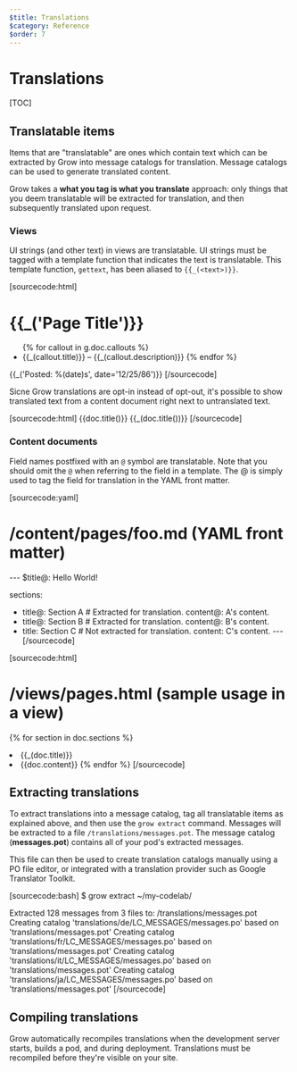 ```yaml
---
$title: Translations
$category: Reference
$order: 7
---
```

# Translations

[TOC]

## Translatable items

Items that are "translatable" are ones which contain text which can be extracted by Grow into message catalogs for translation. Message catalogs can be used to generate translated content.

Grow takes a __what you tag is what you translate__ approach: only things that you deem translatable will be extracted for translation, and then subsequently translated upon request.

### Views

UI strings (and other text) in views are translatable. UI strings must be tagged with a template function that indicates the text is translatable. This template function, `gettext`, has been aliased to `{{_(<text>)}}`.

[sourcecode:html]
<!-- /views/pages.html -->

<!DOCTYPE html>
<meta charset="utf-8">
<title>{{_('Hello World!')}}</title>
<h1>{{_('Page Title')}}</h1>

<ul>
  {% for callout in g.doc.callouts %}
    <li>{{_(callout.title)}} – {{_(callout.description)}}
  {% endfor %}
</ul>

<!-- Using Python-format placeholders. -->
<p>{{_('Posted: %(date)s', date='12/25/86')}}
[/sourcecode]

Sicne Grow translations are opt-in instead of opt-out, it's possible to show translated text from a content document right next to untranslated text.

[sourcecode:html]
{{doc.title()}}      <!-- Untranslated -->
{{_(doc.title())}}   <!-- Translated -->
[/sourcecode]

### Content documents

Field names postfixed with an `@` symbol are translatable. Note that you should omit the `@` when referring to the field in a template. The @ is simply used to tag the field for translation in the YAML front matter.

[sourcecode:yaml]
# /content/pages/foo.md (YAML front matter)

​---
$title@: Hello World!

sections:
- title@: Section A        # Extracted for translation.
  content@: A's content.
- title@: Section B        # Extracted for translation.
  content@: B's content.
- title: Section C         # Not extracted for translation.
  content: C's content.
​---
[/sourcecode]

[sourcecode:html]
# /views/pages.html (sample usage in a view)

{% for section in doc.sections %}
  <li>{{_(doc.title)}}     <!-- Translated. -->
  <li>{{doc.content}}      <!-- Not translated. -->
{% endfor %}
[/sourcecode]

## Extracting translations

To extract translations into a message catalog, tag all translatable items as explained above, and then use the `grow extract` command. Messages will be extracted to a file `/translations/messages.pot`. The message catalog (__messages.pot__) contains all of your pod's extracted messages.

This file can then be used to create translation catalogs manually using a PO file editor, or integrated with a translation provider such as Google Translator Toolkit.

[sourcecode:bash]
$ grow extract ~/my-codelab/

Extracted 128 messages from 3 files to: /translations/messages.pot
Creating catalog 'translations/de/LC_MESSAGES/messages.po' based on 'translations/messages.pot'
Creating catalog 'translations/fr/LC_MESSAGES/messages.po' based on 'translations/messages.pot'
Creating catalog 'translations/it/LC_MESSAGES/messages.po' based on 'translations/messages.pot'
Creating catalog 'translations/ja/LC_MESSAGES/messages.po' based on 'translations/messages.pot'
[/sourcecode]

## Compiling translations

Grow automatically recompiles translations when the development server starts, builds a pod, and during deployment. Translations must be recompiled before they're visible on your site.
